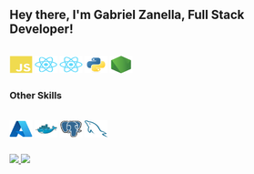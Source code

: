 ## Hey there, I'm Gabriel Zanella, Full Stack Developer!

<div style="display: inline_block"><br>
  <img align="center" alt="JavaScript" height="30" width="40" src="https://raw.githubusercontent.com/devicons/devicon/master/icons/javascript/javascript-plain.svg" />
  <img align="center" alt="React" height="30" width="40" src="https://raw.githubusercontent.com/devicons/devicon/master/icons/react/react-original.svg" />
  <img align="center" alt="React Native" height="30" width="40" src="https://raw.githubusercontent.com/devicons/devicon/master/icons/reactnative/reactnative-original.svg" />
  <img align="center" alt="Python" height="30" width="40" src="https://raw.githubusercontent.com/devicons/devicon/master/icons/python/python-original.svg" />
  <img align="center" alt="Node.js" height="30" width="40" src="https://raw.githubusercontent.com/devicons/devicon/master/icons/nodejs/nodejs-original.svg" />
</div>

##

### Other Skills

<div style="display: inline_block"><br>
  <img align="center" alt="Azure" height="30" width="40" src="https://raw.githubusercontent.com/devicons/devicon/master/icons/azure/azure-original.svg" />
  <img align="center" alt="Docker" height="30" width="40" src="https://raw.githubusercontent.com/devicons/devicon/master/icons/docker/docker-original.svg" />
  <img align="center" alt="PostgreSQL" height="30" width="40" src="https://raw.githubusercontent.com/devicons/devicon/master/icons/postgresql/postgresql-original.svg" />
  <img align="center" alt="SQL" height="30" width="40" src="https://raw.githubusercontent.com/devicons/devicon/master/icons/mysql/mysql-original.svg" />
</div>

##

<div>
  <a href="mailto:gabriel030899@gmail.com" target="_blank">
    <img src="https://img.shields.io/badge/-Gmail-%23333?style=for-the-badge&logo=gmail&logoColor=white" />
  </a>
  <a href="https://www.linkedin.com/in/gabrielzanella99" target="_blank">
    <img src="https://img.shields.io/badge/-LinkedIn-%230077B5?style=for-the-badge&logo=linkedin&logoColor=white" />
  </a>
</div>
